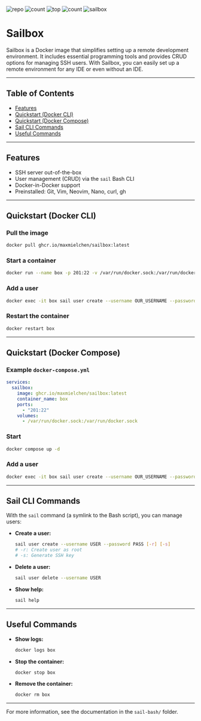 ![repo](https://img.shields.io/github/repo-size/maxmielchen/sailbox?style=flat-square)
![count](https://img.shields.io/github/directory-file-count/maxmielchen/sailbox?style=flat-square)
![top](https://img.shields.io/github/languages/top/maxmielchen/sailbox?style=flat-square)
![count](https://img.shields.io/github/languages/count/maxmielchen/sailbox?style=flat-square)
![sailbox](https://img.shields.io/github/actions/workflow/status/maxmielchen/sailbox/docker-publish.yml?label=sailbox%3Alatest&style=flat-square)

# Sailbox

Sailbox is a Docker image that simplifies setting up a remote development environment. It includes essential programming tools and provides CRUD options for managing SSH users. With Sailbox, you can easily set up a remote environment for any IDE or even without an IDE.

---

## Table of Contents
- [Features](#features)
- [Quickstart (Docker CLI)](#quickstart-docker-cli)
- [Quickstart (Docker Compose)](#quickstart-docker-compose)
- [Sail CLI Commands](#sail-cli-commands)
- [Useful Commands](#useful-commands)

---

## Features
- SSH server out-of-the-box
- User management (CRUD) via the `sail` Bash CLI
- Docker-in-Docker support
- Preinstalled: Git, Vim, Neovim, Nano, curl, gh

---

## Quickstart (Docker CLI)

### Pull the image
```bash
docker pull ghcr.io/maxmielchen/sailbox:latest
```

### Start a container
```bash
docker run --name box -p 201:22 -v /var/run/docker.sock:/var/run/docker.sock -d ghcr.io/maxmielchen/sailbox:latest
```

### Add a user
```bash
docker exec -it box sail user create --username OUR_USERNAME --password OUR_PASSWORD -r -s
```

### Restart the container
```bash
docker restart box
```

---

## Quickstart (Docker Compose)

### Example `docker-compose.yml`
```yaml
services:
  sailbox:
    image: ghcr.io/maxmielchen/sailbox:latest
    container_name: box
    ports:
      - "201:22"
    volumes:
      - /var/run/docker.sock:/var/run/docker.sock
```

### Start
```bash
docker compose up -d
```

### Add a user
```bash
docker exec -it box sail user create --username OUR_USERNAME --password OUR_PASSWORD -r -s
```

---

## Sail CLI Commands

With the `sail` command (a symlink to the Bash script), you can manage users:

- **Create a user:**
  ```bash
  sail user create --username USER --password PASS [-r] [-s]
  # -r: Create user as root
  # -s: Generate SSH key
  ```
- **Delete a user:**
  ```bash
  sail user delete --username USER
  ```
- **Show help:**
  ```bash
  sail help
  ```

---

## Useful Commands

- **Show logs:**
  ```bash
  docker logs box
  ```
- **Stop the container:**
  ```bash
  docker stop box
  ```
- **Remove the container:**
  ```bash
  docker rm box
  ```

---

For more information, see the documentation in the `sail-bash/` folder.
